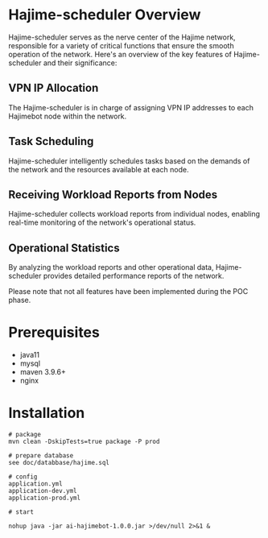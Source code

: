 # Hajime-scheduler Overview
Hajime-scheduler serves as the nerve center of the Hajime network, responsible for a variety of critical functions that ensure the smooth operation of the network. Here's an overview of the key features of Hajime-scheduler and their significance:

## VPN IP Allocation
The Hajime-scheduler is in charge of assigning VPN IP addresses to each Hajimebot node within the network. 

## Task Scheduling
Hajime-scheduler intelligently schedules tasks based on the demands of the network and the resources available at each node. 


## Receiving Workload Reports from Nodes
Hajime-scheduler collects workload reports from individual nodes, enabling real-time monitoring of the network's operational status.


## Operational Statistics
By analyzing the workload reports and other operational data, Hajime-scheduler provides detailed performance reports of the network. 

Please note that not all features have been implemented during the POC phase.




# Prerequisites
- java11
- mysql
- maven 3.9.6+
- nginx

# Installation
```
# package
mvn clean -DskipTests=true package -P prod

# prepare database
see doc/databbase/hajime.sql

# config 
application.yml
application-dev.yml
application-prod.yml

# start

nohup java -jar ai-hajimebot-1.0.0.jar >/dev/null 2>&1 &


```

